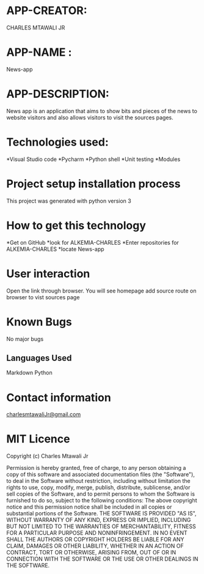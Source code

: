 # APP-CREATOR:

CHARLES MTAWALI JR

# APP-NAME :

News-app

# APP-DESCRIPTION:

News app is an application that aims to show bits and pieces of the news to website visitors and also allows visitors to visit the sources pages.

# Technologies used:

*Visual Studio code
*Pycharm
*Python shell
*Unit testing
\*Modules

# Project setup installation process

This project was generated with python version 3

# How to get this technology

*Get on GitHub
*look for ALKEMIA-CHARLES
*Enter repositories for ALKEMIA-CHARLES
*locate News-app

# User interaction

Open the link through browser. You will see homepage
add source route on browser to vist sources page

# Known Bugs

No major bugs

## Languages Used

Markdown
Python

# Contact information

charlesmtawaliJr@gmail.com

# MIT Licence

Copyright (c) Charles Mtawali Jr

Permission is hereby granted, free of charge, to any person obtaining a copy of this software and associated documentation files (the "Software"), to deal in the Software without restriction, including without limitation the rights to use, copy, modify, merge, publish, distribute, sublicense, and/or sell copies of the Software, and to permit persons to whom the Software is furnished to do so, subject to the following conditions:
The above copyright notice and this permission notice shall be included in all copies or substantial portions of the Software.
THE SOFTWARE IS PROVIDED "AS IS", WITHOUT WARRANTY OF ANY KIND, EXPRESS OR IMPLIED, INCLUDING BUT NOT LIMITED TO THE WARRANTIES OF MERCHANTABILITY, FITNESS FOR A PARTICULAR PURPOSE AND NONINFRINGEMENT. IN NO EVENT SHALL THE AUTHORS OR COPYRIGHT HOLDERS BE LIABLE FOR ANY CLAIM, DAMAGES OR OTHER LIABILITY, WHETHER IN AN ACTION OF CONTRACT, TORT OR OTHERWISE, ARISING FROM, OUT OF OR IN CONNECTION WITH THE SOFTWARE OR THE USE OR OTHER DEALINGS IN THE SOFTWARE.
